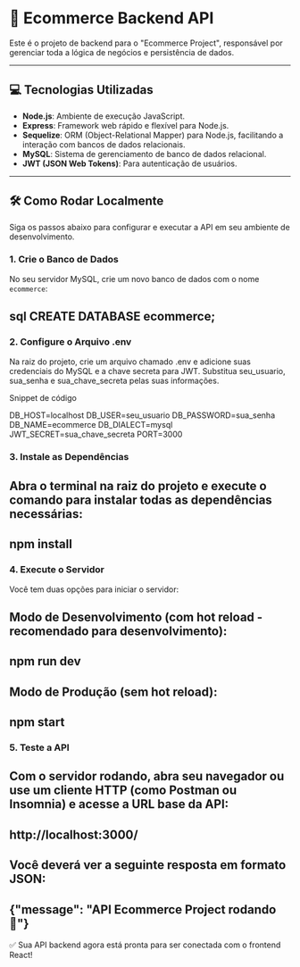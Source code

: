 # 🚀 Ecommerce Backend API

Este é o projeto de backend para o "Ecommerce Project", responsável por gerenciar toda a lógica de negócios e persistência de dados.

---

## 💻 Tecnologias Utilizadas

* **Node.js**: Ambiente de execução JavaScript.
* **Express**: Framework web rápido e flexível para Node.js.
* **Sequelize**: ORM (Object-Relational Mapper) para Node.js, facilitando a interação com bancos de dados relacionais.
* **MySQL**: Sistema de gerenciamento de banco de dados relacional.
* **JWT (JSON Web Tokens)**: Para autenticação de usuários.

---

## 🛠️ Como Rodar Localmente

Siga os passos abaixo para configurar e executar a API em seu ambiente de desenvolvimento.

### 1. Crie o Banco de Dados

No seu servidor MySQL, crie um novo banco de dados com o nome `ecommerce`:

sql
CREATE DATABASE ecommerce;
---

### 2. Configure o Arquivo .env
Na raiz do projeto, crie um arquivo chamado .env e adicione suas credenciais do MySQL e a chave secreta para JWT.
Substitua seu_usuario, sua_senha e sua_chave_secreta pelas suas informações.

Snippet de código

DB_HOST=localhost
DB_USER=seu_usuario
DB_PASSWORD=sua_senha
DB_NAME=ecommerce
DB_DIALECT=mysql
JWT_SECRET=sua_chave_secreta
PORT=3000


### 3. Instale as Dependências

Abra o terminal na raiz do projeto e execute o comando para instalar todas as dependências necessárias:
---
npm install
---

### 4. Execute o Servidor

Você tem duas opções para iniciar o servidor:

Modo de Desenvolvimento (com hot reload - recomendado para desenvolvimento):
---
npm run dev
---

Modo de Produção (sem hot reload):
----
npm start
----

### 5. Teste a API

Com o servidor rodando, abra seu navegador ou use um cliente HTTP (como Postman ou Insomnia) e acesse a URL base da API:
---
http://localhost:3000/
---

Você deverá ver a seguinte resposta em formato JSON:
---
{"message": "API Ecommerce Project rodando 🚀"}
---


✅ Sua API backend agora está pronta para ser conectada com o frontend React!
